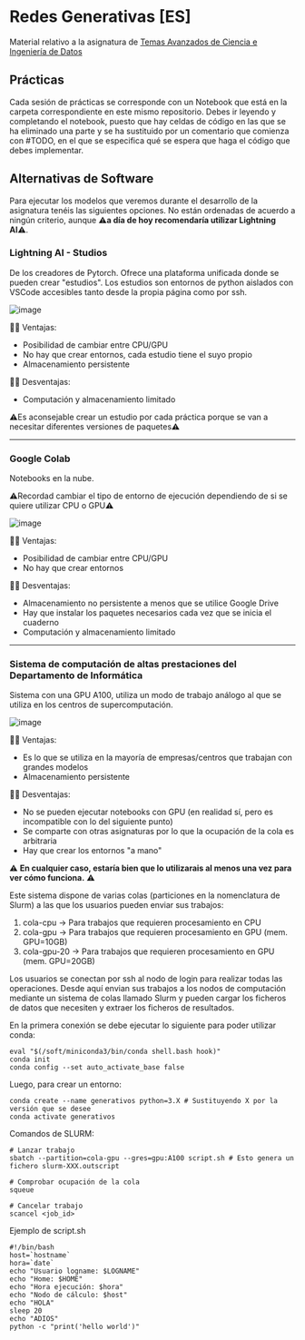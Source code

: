 # Redes Generativas [ES]

Material relativo a la asignatura de [Temas Avanzados de Ciencia e Ingeniería de Datos](https://www.uniovi.es/en/estudia/grados/ingenieria/datos/-/fof/asignatura/GCINGD01-4-008)

## Prácticas
Cada sesión de prácticas se corresponde con un Notebook que está en la carpeta correspondiente en este mismo repositorio. Debes ir leyendo y completando el notebook, puesto que hay celdas de código en las que se ha eliminado una parte y se ha sustituido por un comentario que comienza con #TODO, en el que se especifica qué se espera que haga el código que debes implementar.

## Alternativas de Software
Para ejecutar los modelos que veremos durante el desarrollo de la asignatura tenéis las siguientes opciones. No están ordenadas de acuerdo a ningún criterio, aunque ⚠️**a día de hoy recomendaría utilizar Lightning AI**⚠️.

### Lightning AI - Studios
De los creadores de Pytorch. Ofrece una plataforma unificada donde se pueden crear "estudios". Los estudios son entornos de python aislados con VSCode accesibles tanto desde la propia página como por ssh.
  
  ![image](https://github.com/user-attachments/assets/83cdeedb-8c55-4d85-bf62-70df51b5556d)

  👍🏻 Ventajas:
  
  - Posibilidad de cambiar entre CPU/GPU
  - No hay que crear entornos, cada estudio tiene el suyo propio
  - Almacenamiento persistente
  
  👎🏻 Desventajas:

  -  Computación y almacenamiento limitado

  ⚠️Es aconsejable crear un estudio por cada práctica porque se van a necesitar diferentes versiones de paquetes⚠️

---

### Google Colab
Notebooks en la nube.
  
  ⚠️Recordad cambiar el tipo de entorno de ejecución dependiendo de si se quiere utilizar CPU o GPU⚠️

  ![image](https://github.com/user-attachments/assets/6c24628b-3d31-46fd-b659-440feddbc893)

  👍🏻 Ventajas:
  
  - Posibilidad de cambiar entre CPU/GPU
  - No hay que crear entornos
  
  👎🏻 Desventajas:

  -  Almacenamiento no persistente a menos que se utilice Google Drive
  -  Hay que instalar los paquetes necesarios cada vez que se inicia el cuaderno
  -  Computación y almacenamiento limitado

---

### Sistema de computación de altas prestaciones del Departamento de Informática
Sistema con una GPU A100, utiliza un modo de trabajo análogo al que se utiliza en los centros de supercomputación.

  ![image](https://github.com/user-attachments/assets/660c498e-e252-4150-81d2-d05916d91d32)

  👍🏻 Ventajas:
  
  - Es lo que se utiliza en la mayoría de empresas/centros que trabajan con grandes modelos
  - Almacenamiento persistente
  
  👎🏻 Desventajas:

  -  No se pueden ejecutar notebooks con GPU (en realidad sí, pero es incompatible con lo del siguiente punto)
  -  Se comparte con otras asignaturas por lo que la ocupación de la cola es arbitraria
  -  Hay que crear los entornos "a mano"

⚠️ **En cualquier caso, estaría bien que lo utilizarais al menos una vez para ver cómo funciona.** ⚠️

Este sistema dispone de varias colas (particiones en la nomenclatura de Slurm) a las que los usuarios pueden enviar sus trabajos:
  1.	cola-cpu → Para trabajos que requieren procesamiento en CPU
  2.	cola-gpu → Para trabajos que requieren procesamiento en GPU (mem. GPU=10GB)
  3.	cola-gpu-20 → Para trabajos que requieren procesamiento en GPU (mem. GPU=20GB)
 
Los usuarios se conectan por ssh al nodo de login para realizar todas las operaciones. Desde aquí envian sus trabajos a los nodos de computación mediante un sistema de colas llamado Slurm y pueden cargar los ficheros de datos que necesiten y extraer los ficheros de resultados.


  En la primera conexión se debe ejecutar lo siguiente para poder utilizar conda:

  ```
  eval "$(/soft/miniconda3/bin/conda shell.bash hook)"
  conda init
  conda config --set auto_activate_base false
  ```

  Luego, para crear un entorno:

  ```
  conda create --name generativos python=3.X # Sustituyendo X por la versión que se desee
  conda activate generativos
  ```

  Comandos de SLURM:
  ```
  # Lanzar trabajo
  sbatch --partition=cola-gpu --gres=gpu:A100 script.sh # Esto genera un fichero slurm-XXX.outscript
  
  # Comprobar ocupación de la cola
  squeue
  
  # Cancelar trabajo
  scancel <job_id>
  ```

  Ejemplo de script.sh
  ```
  #!/bin/bash
  host=`hostname`
  hora=`date`
  echo "Usuario logname: $LOGNAME"
  echo "Home: $HOME"
  echo "Hora ejecución: $hora"
  echo "Nodo de cálculo: $host"
  echo "HOLA"
  sleep 20
  echo "ADIOS"
  python -c "print('hello world')"
  ```

